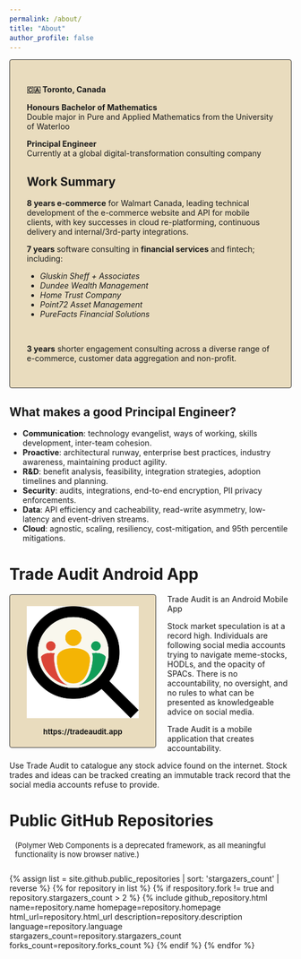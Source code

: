 ```yaml
---
permalink: /about/
title: "About"
author_profile: false
---
```


<div style="
  border: 1px solid #343434;
  background-image: url('/assets/images/about_full.jpg');
  background-size: cover;
  background-blend-mode: soft-light;
  background-color: #e9dcbe;
  background-position: center;
  border-radius: 4px;
  padding: 30px;
">
  <p>
    <strong>🇨🇦 Toronto, Canada</strong>
  </p>

  <p>
    <strong>Honours Bachelor of Mathematics</strong><br>
    Double major in Pure and Applied Mathematics from the University of Waterloo
  </p>
  
  <p>
    <strong>Principal Engineer</strong><br>
    Currently at a global digital-transformation consulting company
  </p>
  
  <h2 id="work-summary">Work Summary</h2>

  <p>
    <strong>8 years e-commerce</strong> for Walmart Canada, leading technical development of the e-commerce website 
    and API for mobile clients, with key successes in cloud re-platforming, continuous delivery and internal/3rd-party integrations.
  </p>

  <p>
    <strong>7 years</strong> software consulting in <strong>financial services</strong> and fintech;<br>
    including:
  </p> 
  <ul>
    <li><em>Gluskin Sheff + Associates</em></li>
    <li><em>Dundee Wealth Management</em></li>
    <li><em>Home Trust Company</em></li>
    <li><em>Point72 Asset Management</em></li>
    <li><em>PureFacts Financial Solutions</em></li>
  </ul>
  <br>

  <p>
    <strong>3 years</strong> shorter engagement consulting across a diverse range of e-commerce, 
    customer data aggregation and non-profit.
  </p>
</div>

## What makes a good Principal Engineer?

- **Communication**: technology evangelist, ways of working, skills development, inter-team cohesion.
- **Proactive**: architectural runway, enterprise best practices, industry awareness, maintaining product agility.
- **R&D**: benefit analysis, feasibility, integration strategies, adoption timelines and planning.
- **Security**: audits, integrations, end-to-end encryption, PII privacy enforcements.
- **Data**: API efficiency and cacheability, read-write asymmetry, low-latency and event-driven streams.
- **Cloud**: agnostic, scaling, resiliency, cost-mitigation, and 95th percentile mitigations.

# Trade Audit Android App

<div style="
  float: left;
  text-align: center;
  border: 1px solid #343434;
  border-radius: 4px;
  margin-right: 20px;
  background-color: #e9dcbe;
  font-size: small;
">
  <a href="https://tradeaudit.app" target="_blank">
   <img src="/assets/images/tradeauditapp.png" title="Trade Audit Mobile App" 
    style="width:200px;box-shadow:none;padding:20px 30px 1em 30px;" alt="Trade Audit"/><br/>
   <span style="padding-bottom:20px;display: inline-block;font-weight:bold;">https://tradeaudit.app</span>
  </a>
</div>

Trade Audit is an Android Mobile App  


Stock market speculation is at a record high. Individuals are following social media accounts trying
to navigate meme-stocks, HODLs, and the opacity of SPACs. There is no accountability, no oversight, and 
 no rules to what can be presented as knowledgeable advice on social media.

Trade Audit is a mobile application that creates accountability.<br style="clear:left">

Use Trade Audit to catalogue any stock advice found on the internet.  Stock trades and ideas can be tracked 
creating an immutable track record that the social media accounts refuse to provide.  


# Public GitHub Repositories

<p style="font-size:small;margin-left:10px;">(Polymer Web Components is a deprecated framework, as all meaningful functionality is now browser native.)</p>

<div style="display:flex;flex-wrap:wrap;-webkit-flex-wrap:wrap;list-style:none;padding-inline-start:0px;">

{% assign list = site.github.public_repositories | sort: 'stargazers_count' | reverse %}
{% for repository in list %}
{% if respository.fork != true and repository.stargazers_count > 2 %}
{%
  include github_repository.html
  name=repository.name
  homepage=repository.homepage
  html_url=repository.html_url
  description=repository.description
  language=repository.language
  stargazers_count=repository.stargazers_count
  forks_count=repository.forks_count
%}
{% endif %}
{% endfor %}
  
</div>
